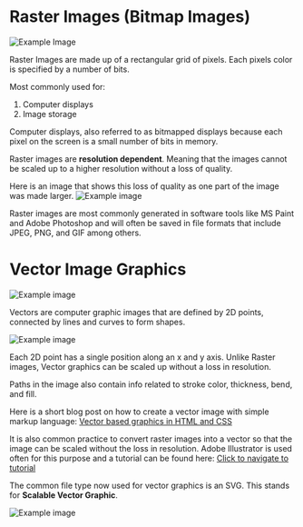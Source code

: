 # Raster Images (Bitmap Images)

![Example Image](https://www.printcnx.com/wp-content/uploads/raster.jpg)


Raster Images are made up of a rectangular grid of pixels. Each pixels color is specified by a number of bits.

Most commonly used for:

1. Computer displays
2. Image storage

Computer displays, also referred to as bitmapped displays because each pixel on the screen is a small number of bits in memory.

Raster images are **resolution dependent**. Meaning that the images cannot be scaled up to a higher resolution without a loss of quality.

Here is an image that shows this loss of quality as one part of the image was made larger.
![Example image](https://vector-conversions.com/images/raster_vs_vector_1.jpg)

Raster images are most commonly generated in software tools like MS Paint and Adobe Photoshop and will often be saved in file formats that include JPEG, PNG, and GIF among others.


# Vector Image Graphics

![Example image](https://www.dignitasdigital.com/wp-content/uploads/2017/12/example-of-vector-graphic-image.jpg)

Vectors are computer graphic images that are defined by 2D points, connected by lines and curves to form shapes.

![Example image](https://encrypted-tbn0.gstatic.com/images?q=tbn%3AANd9GcQWi68_oev_9VRFgLARJmcgvM4gd3yx15ZJr6vdhvHrxOdZCWiK&usqp=CAU)

Each 2D point has a single position along an x and y axis. Unlike Raster images, Vector graphics can be scaled up without a loss in resolution.

Paths in the image also contain info related to stroke color, thickness, bend, and fill.

Here is a short blog post on how to create a vector image with simple markup language: [Vector based graphics in HTML and CSS](http://www.callumhart.com/blog/vector-based-graphics-in-html-and-css)

It is also common practice to convert raster images into a vector so that the image can be scaled without the loss in resolution. Adobe Illustrator is used often for this purpose and a tutorial can be found here: [Click to navigate to tutorial](https://www.youtube.com/watch?v=gaoBr7SzF-c)

The common file type now used for vector graphics is an SVG. This stands for **Scalable Vector Graphic**.

![Example image](https://www.print2eforms.com/wp-content/uploads/2017/02/SVG-And-It%E2%80%99s-Present-Role.jpg)
